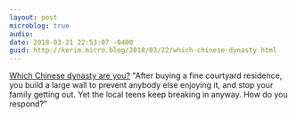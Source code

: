 ```yaml
---
layout: post
microblog: true
audio: 
date: 2018-03-21 22:53:07 -0400
guid: http://kerim.micro.blog/2018/03/22/which-chinese-dynasty.html
---
```

[Which Chinese dynasty are you?](http://chinadailyshow.com/which-chinese-dynasty-are-you/) "After buying a fine courtyard residence, you build a large wall to prevent anybody else enjoying it, and stop your family getting out. Yet the local teens keep breaking in anyway. How do you respond?”
